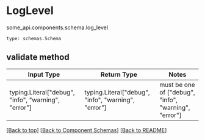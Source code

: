 # LogLevel
some_api.components.schema.log_level
```
type: schemas.Schema
```

## validate method
Input Type | Return Type | Notes
------------ | ------------- | -------------
typing.Literal["debug", "info", "warning", "error"] | typing.Literal["debug", "info", "warning", "error"] | must be one of ["debug", "info", "warning", "error"]

[[Back to top]](#top) [[Back to Component Schemas]](../../../README.md#Component-Schemas) [[Back to README]](../../../README.md)
